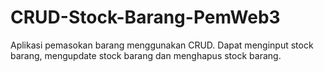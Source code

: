# CRUD-Stock-Barang-PemWeb3
Aplikasi pemasokan barang menggunakan CRUD. Dapat menginput stock barang, mengupdate stock barang dan menghapus stock barang.
